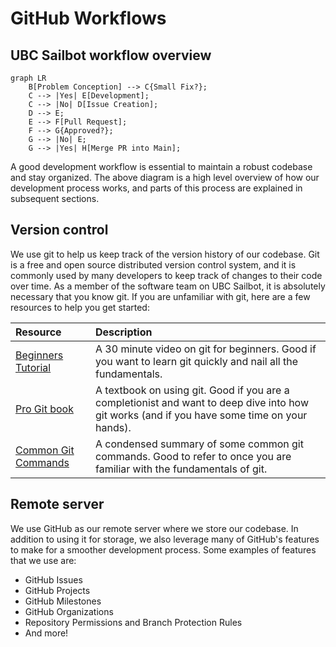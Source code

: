 # GitHub Workflows

## UBC Sailbot workflow overview

``` mermaid
graph LR
    B[Problem Conception] --> C{Small Fix?};
    C --> |Yes| E[Development];
    C --> |No| D[Issue Creation];
    D --> E;
    E --> F[Pull Request];
    F --> G{Approved?};
    G --> |No| E;
    G --> |Yes| H[Merge PR into Main];
```

A good development workflow is essential to maintain a robust codebase and stay organized. The above
diagram is a high level overview of how our development process works, and parts of this process
are explained in subsequent sections.

## Version control

We use git to help us keep track of the version history of our codebase. Git is a free and open source
distributed version control system, and it is commonly used by many developers to keep track of changes
to their code over time. As a member of the software team on UBC Sailbot, it is absolutely necessary that
you know git. If you are unfamiliar with git, here are a few resources to help you get started:

| Resource                                               | Description                                            |
| :----------------------------------------------------- | :----------------------------------------------------- |
| [Beginners Tutorial](https://youtu.be/HVsySz-h9r4)     | A 30 minute video on git for beginners. Good if you want to learn git quickly and nail all the fundamentals.    |
| [Pro Git book](https://git-scm.com/book/en/v2)         | A textbook on using git. Good if you are a completionist and want to deep dive into how git works (and if you have some time on your hands).    |
| [Common Git Commands](https://patrick-5546.github.io/notes/reference/git/git_commands/) | A condensed summary of some common git commands. Good to refer to once you are familiar with the fundamentals of git. |

## Remote server

We use GitHub as our remote server where we store our codebase. In addition to using it for storage, we also
leverage many of GitHub's features to make for a smoother development process. Some examples of features
that we use are:

- GitHub Issues
- GitHub Projects
- GitHub Milestones
- GitHub Organizations
- Repository Permissions and Branch Protection Rules
- And more!
